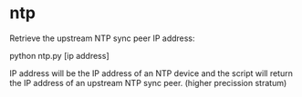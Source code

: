 # ntp
Retrieve the upstream NTP sync peer IP address:

python ntp.py [ip address]

IP address will be the IP address of an NTP device and the script will return the IP address of an upstream NTP sync peer. (higher precission stratum)
